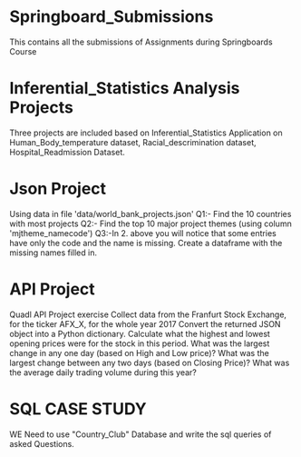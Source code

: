 # Springboard_Submissions
This contains all the submissions of Assignments during Springboards Course
# Inferential_Statistics Analysis Projects
Three projects are included based on Inferential_Statistics
Application on Human_Body_temperature dataset, Racial_descrimination dataset, Hospital_Readmission Dataset. 
# Json Project
Using data in file 'data/world_bank_projects.json' 
Q1:- Find the 10 countries with most projects
Q2:- Find the top 10 major project themes (using column 'mjtheme_namecode')
Q3:-In 2. above you will notice that some entries have only the code and the name is missing. Create a dataframe with the missing names filled in.
# API Project
Quadl API Project exercise
Collect data from the Franfurt Stock Exchange, for the ticker AFX_X, for the whole year 2017 
Convert the returned JSON object into a Python dictionary.
Calculate what the highest and lowest opening prices were for the stock in this period.
What was the largest change in any one day (based on High and Low price)? 
What was the largest change between any two days (based on Closing Price)?
What was the average daily trading volume during this year? 
# SQL CASE STUDY
WE Need to use "Country_Club" Database and write the sql queries of asked Questions.
